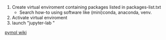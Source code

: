 1. Create virtual enviroment containing packages listed in packages-list.txt
	* Search how-to using software like (mini)conda, anaconda, venv.
2. Activate virtual enviroment
3. launch "jupyter-lab <folder>"


[pymol wiki](https://pymolwiki.org/index.php/Main_Page)